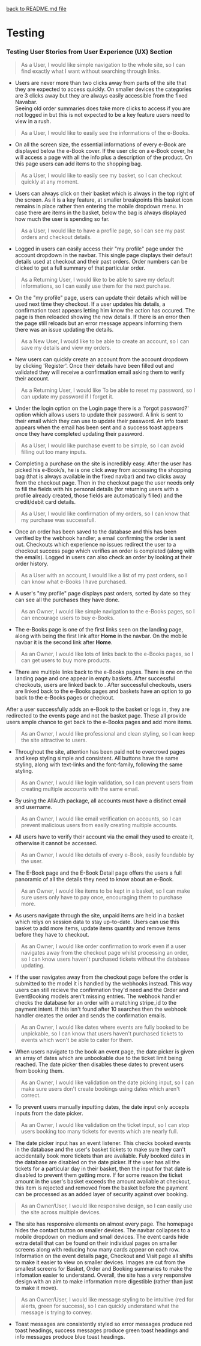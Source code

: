 [back to README.md file](https://github.com/OmarBedawi/my_first_e-store/blob/master/README.md)


# Testing


### Testing User Stories from User Experience (UX) Section


> As a User, I would like simple navigation to the whole site, so I can find exactly what I want without searching through links.

* Users are never more than two clicks away from parts of the site that they are expected to access quickly. 
On smaller devices the categories are 3 clicks away but they are always easily accessible 
from the fixed Navabar.  
Seeing old order summaries does take more clicks to access if you are not logged in but this is not expected to be a key
feature users need to view in a rush.



> As a User, I would like to easily see the informations of the e-Books.

* On all the screen size, the essential informations of every e-Book are displayed below the e-Book cover.
If the user clic on a e-Book cover, he will access a page with all the info plus a description of the product.
On this page users can add items to the shopping bag.



> As a User, I would like to easily see my basket, so I can checkout quickly at any moment.

* Users can always click on their basket which is always in the top right of the screen. As it is a key feature, at smaller 
breakpoints this basket icon remains in place rather then entering the mobile dropdown menu.
In case there are items in the basket, below the bag is always displayed how much the user is spending so far.



> As a User, I would like to have a profile page, so I can see my past orders and checkout details.

* Logged in users can easily access their "my profile" page under the account dropdown in the navbar. 
This single page displays their default details used at checkout and their past orders. 
Order numbers can be clicked to get a full summary of that particular order.



> As a Returning User, I would like to be able to save my default informations, so I can easily use them for the next purchase.

* On the "my profile" page, users can update their details which will be used next time they checkout. 
If a user updates his details, a confirmation toast appears letting him know the action has occured. 
The page is then reloaded showing the new details. If there is an error then the page still reloads 
but an error message appears informing them there was an issue updating the details.



> As a New User, I would like to be able to create an account, so I can save my details and view my orders.

* New users can quickly create an account from the account dropdown by clicking 'Register'. Once their details
have been filled out and validated they will receive a confirmation email asking them to verify their account.



> As a Returning User, I would like To be able to reset my password, so I can update my password if I forget it.

* Under the login option on the Login page there is a 'forgot password?' option which allows users to update their 
password. A link is sent to their email which they can use to update their password. An info toast appears 
when the email has been sent and a success toast appears once they have completed updating their password.



> As a User, I would like purchase event to be simple, so I can avoid filling out too many inputs.

* Completing a purchase on the site is incredibly easy. After the user has picked his e-Book/s, 
he is one click away from accessing the shopping bag (that is always available in the fixed navbar) and two clicks away from the checkout page.
Then in the checkout page the user needs only to fill the fields with his personal details (for returning users with a profile already created, 
those fields are automatically filled) and the credit/debit card details.



> As a User, I would like confirmation of my orders, so I can know that my purchase was successfull.

* Once an order has been saved to the database and this has been verified by the webhook handler, a email confirming 
the order is sent out. Checkouts which experience no issues redirect the user to a checkout success page which 
verifies an order is completed (along with the emails).
Logged in users can also check an order by looking at their order history.



> As a User with an account, I would like a list of my past orders, so I can know what e-Books I have purchased.

* A user's "my profile" page displays past orders, sorted by date so they can see all the purchases they have done.



> As an Owner, I would like simple navigation to the e-Books pages, so I can encourage users to buy e-Books.

* The e-Books page is one of the first links seen on the landing page, along with being the first link after **Home** in the navbar.
On the mobile navbar it is the second link after **Home**.



> As an Owner, I would like lots of links back to the e-Books pages, so I can get users to buy more products.

* There are multiple links back to the e-Books pages. There is one on the landing page and one appear in empty baskets.
After successful checkouts, users are linked back to .
After successful checkouts, users are linked back to the e-Books pages and baskets have an option to go back to the e-Books pages or checkout.

After a user successfully adds an e-Book to the basket or logs in, they are redirected to the events page and not the basket page. 
These all provide users ample chance to get back to the e-Books pages and add more items.



> As an Owner, I would like professional and clean styling, so I can keep the site attractive to users.

* Throughout the site, attention has been paid not to overcrowd pages and keep styling simple and consistent. 
All buttons have the same styling, along with text-links and the font-family, following the same styling.



> As an Owner, I would like login validation, so I can prevent users from creating multiple accounts with the same email.

* By using the AllAuth package, all accounts must have a distinct email and username.



> As an Owner, I would like email verification on accounts, so I can prevent malicious users from easily creating multiple accounts.

* All users have to verify their account via the email they used to create it, otherwise it cannot be accessed.



> As an Owner, I would like details of every e-Book, easily foundable by the user.

* The E-Book page and the E-Book Detail page offers the users a full panoramic of all the details they
need to know about an e-Book.



> As an Owner, I would like items to be kept in a basket, so I can make sure users only have to pay once, encouraging them to purchase more.

* As users navigate through the site, unpaid items are held in a basket which relys on session data to stay up-to-date.
Users can use this basket to add more items, update items quantity and remove items before they have to checkout.













> As an Owner, I would like order confirmation to work even if a user navigates away from the checkout page whilst processing an order, so I can know users haven't purchased tickets without the database updating.

* If the user navigates away from the checkout page before the order is submitted to the model it is handled by the webhooks instead.
This way users can still recieve the confirmation they'd need and the Order and EventBooking models aren't missing
entries. The webhook handler checks the database for an order with a matching stripe_id to the 
payment intent. If this isn't found after 10 searches then the webhook handler creates the order and sends the confirmation
emails.

> As an Owner, I would like dates where events are fully booked to be unpickable, so I can know that users haven't purchased tickets to events which won't be able to cater for them.

* When users navigate to the book an event page, the date picker is given an array of dates which are unbookable due to the ticket 
limit being reached. The date picker then disables these dates to prevent users from booking them. 

> As an Owner, I would like validation on the date picking input, so I can make sure users don't create bookings using dates which aren't correct.

* To prevent users manually inputting dates, the date input only accepts inputs from the date picker.

> As an Owner, I would like validation on the ticket input, so I can stop users booking too many tickets for events which are nearly full.

* The  date picker input has an event listener. This checks booked events in the database and the user's basket tickets to make sure 
they can't accidentally book more tickets than are avaliable. Fuly booked dates in the database are disabled on the date picker. If the user
has all the tickets for a particular day in their basket, then the input for that date is disabled to prevent them getting
more. If for some reason the ticket amount in the user's basket exceeds the amount avaliable at checkout, this item is rejected and 
removed from the basket before the payment can be processed as an added layer of security against over booking.

> As an Owner/User, I would like responsive design, so I can easily use the site across multiple devices.

* The site has responsive elements on almost every page. The homepage hides the contact button on smaller devices. The navbar
collapses to a mobile dropdown on medium and small devices. The event cards hide extra detail that can be found on 
their individual pages on smaller screens along with reducing how many cards appear on each row. Information on the event details page,
Checkout and Visit page all shifts to make it easier to view on smaller devices. Images are cut from the smallest screens 
for Basket, Order and Booking summaries to make the infomation easier to understand. Overall, the site has a very responsive design 
with an aim to make information more digestible (rather than just to make it move).

> As an Owner/User, I would like message styling to be intuitive (red for alerts, green for success), so I can quickly understand what the message is trying to convey.

* Toast messages are consistently styled so error messages produce red toast headings, success messages produce green toast headings
and info messages produce blue toast headings.
